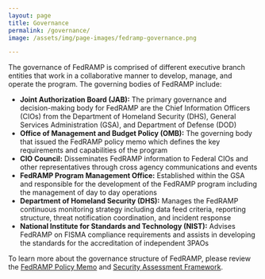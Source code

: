 ```yaml
---
layout: page
title: Governance
permalink: /governance/
image: /assets/img/page-images/fedramp-governance.png

---
```


The governance of FedRAMP is comprised of different executive branch entities that work in a collaborative manner to develop, manage, and operate the program. The governing bodies of FedRAMP include:
* **Joint Authorization Board (JAB):** The primary governance and decision-making body for FedRAMP are the Chief Information Officers (CIOs) from the Department of Homeland Security (DHS), General Services Administration (GSA), and Department of Defense (DOD)
* **Office of Management and Budget Policy (OMB):** The governing body that issued the FedRAMP policy memo which defines the key requirements and capabilities of the program
* **CIO Council:** Disseminates FedRAMP information to Federal CIOs and other representatives through cross agency communications and events
* **FedRAMP Program Management Office:** Established within the GSA and responsible for the development of the FedRAMP program including the management of day to day operations
* **Department of Homeland Security (DHS):** Manages the FedRAMP continuous monitoring strategy including data feed criteria, reporting structure, threat notification coordination, and incident response
* **National Institute for Standards and Technology (NIST):** Advises FedRAMP on FISMA compliance requirements and assists in developing the standards for the accreditation of independent 3PAOs

To learn more about the governance structure of FedRAMP, please review the [FedRAMP Policy Memo](https://s3.amazonaws.com/sitesusa/wp-content/uploads/sites/482/2015/03/fedrampmemo.pdf) and [Security Assessment Framework](https://s3.amazonaws.com/sitesusa/wp-content/uploads/sites/482/2015/01/FedRAMP-Security-Assessment-Framework-v2-1.pdf).

